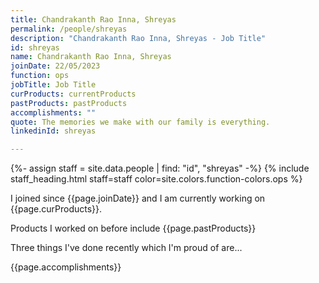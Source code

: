 ```yaml
---
title: Chandrakanth Rao Inna, Shreyas
permalink: /people/shreyas
description: "Chandrakanth Rao Inna, Shreyas - Job Title"
id: shreyas
name: Chandrakanth Rao Inna, Shreyas
joinDate: 22/05/2023
function: ops
jobTitle: Job Title
curProducts: currentProducts
pastProducts: pastProducts
accomplishments: ""
quote: The memories we make with our family is everything.
linkedinId: shreyas

---
```


{%- assign staff = site.data.people | find: "id", "shreyas" -%}
{% include staff_heading.html staff=staff color=site.colors.function-colors.ops %}

<p>I joined since {{page.joinDate}} and I am currently working on {{page.curProducts}}.</p>

<p>Products I worked on before include {{page.pastProducts}}</p>

<p>Three things I've done recently which I'm proud of are...</p>
{{page.accomplishments}}
